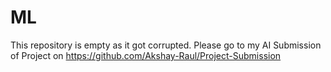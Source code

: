 # ML
This repository is empty as it got corrupted. Please go to my AI Submission of Project on https://github.com/Akshay-Raul/Project-Submission

